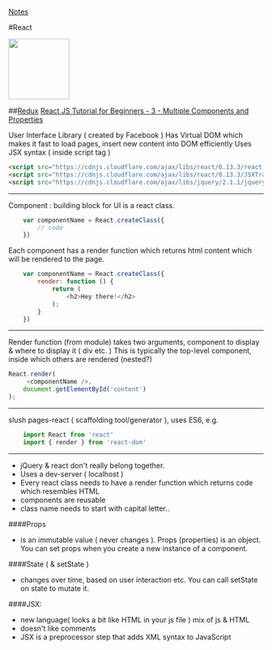 [Notes](../notes.md)

#React

<img src="http://yycjs.com/real-world-react/img/react-logo.png" height="120" width="120">

##[Redux](redux.md)
[React JS Tutorial for Beginners - 3 - Multiple Components and Properties](http://bit.ly/1VBqhUe)

User Interface Library ( created by Facebook )
Has Virtual DOM which makes it fast to load pages, insert new content into DOM efficiently
Uses JSX syntax ( inside script tag <script type= text/jsx></script> )

```html
<script src="https://cdnjs.cloudflare.com/ajax/libs/react/0.13.3/react.js"></script>
<script src="https://cdnjs.cloudflare.com/ajax/libs/react/0.13.3/JSXTransformer.js"></script>
<script src="https://cdnjs.cloudflare.com/ajax/libs/jquery/2.1.1/jquery.min.js"></script>
```
____________

Component :
    building block for UI
    is a react class.

```javascript
    var componentName = React.createClass({
        // code
    })
```

Each component has a render function which returns html content which will be rendered to the page.

```javascript
    var componentName = React.createClass({
        render: function () {
            return (
                <h2>Hey there!</h2>
            );
        }
    })
```
_________

Render function (from module) takes two arguments, component to display & where to display it ( div etc. )
This is typically the top-level component, inside which others are rendered (nested?)

```javascript
React.render(
     <componentName />,
    document.getElementById('content')
);
```
  _____________

slush pages-react
( scaffolding tool/generator ), uses ES6, e.g.

```javascript
    import React from 'react'
    import { render } from 'react-dom'
```

---

- jQuery & react don't really belong together.
- Uses a dev-server ( localhost )
- Every react class needs to have a render function which returns code which resembles HTML
- components are reusable
- class name needs to start with capital letter..

####Props
- is an immutable value ( never changes ). Props (properties) is an object.
You can set props when you create a new instance of a component.

####State ( & setState )
- changes over time, based on user interaction etc. You can call setState on state to mutate it.

####JSX:
- new language( looks a bit like HTML in your js file ) mix of js & HTML
- doesn't like comments
- JSX is a preprocessor step that adds XML syntax to JavaScript
